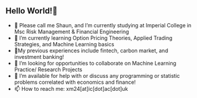 ## Hello World!👋

<!--
**xm0207/xm0207** is a ✨ _special_ ✨ repository because its `README.md` (this file) appears on your GitHub profile.

Here are some ideas to get you started:

- 🔭 I’m currently studying at Imperial College Business School in Msc Financial Engineering
- 🌱 I’m currently studying Option Pricing Theories, Applied Trading Strategies, and Machine Learning basics
- $:microscope:$ 
- 👯 I’m looking to collaborate on Machine Learning Practice/ Research Projects
- 🤔 I’m looking for help with any programming or statistic problems correlated with economics and finance
- 📫 How to reach me: xm24@ic.ac.uk
- 😄 Pronouns: His/Him
-->
- 🔭 Please call me Shaun, and I’m currently studying at Imperial College in Msc Risk Management & Financial Engineering
- 🌱 I’m currently learning Option Pricing Theories, Applied Trading Strategies, and Machine Learning basics
- :microscope:My previous experiences include fintech, carbon market, and investment banking!
- 👯 I’m looking for opportunities to collaborate on Machine Learning Practice/ Research Projects
- 🤔 I’m available for help with or discuss any programming or statistic problems correlated with economics and finance!
- 📫 How to reach me: xm24[at]ic[dot]ac[dot]uk
